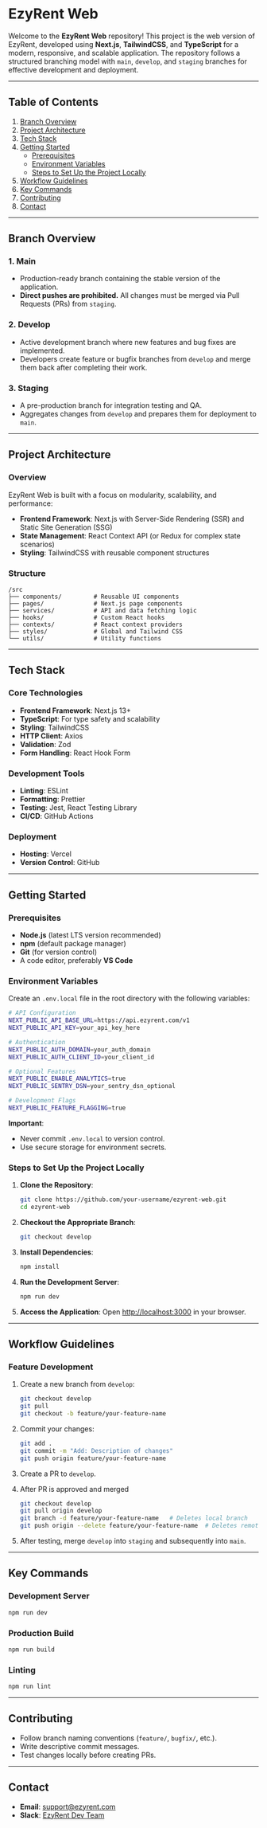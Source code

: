 # EzyRent Web

Welcome to the **EzyRent Web** repository! This project is the web version of EzyRent, developed using **Next.js**, **TailwindCSS**, and **TypeScript** for a modern, responsive, and scalable application. The repository follows a structured branching model with `main`, `develop`, and `staging` branches for effective development and deployment.

---

## Table of Contents
1. [Branch Overview](#branch-overview)  
2. [Project Architecture](#project-architecture)
3. [Tech Stack](#tech-stack)
4. [Getting Started](#getting-started)  
   - [Prerequisites](#prerequisites)  
   - [Environment Variables](#environment-variables)
   - [Steps to Set Up the Project Locally](#steps-to-set-up-the-project-locally)  
5. [Workflow Guidelines](#workflow-guidelines)  
6. [Key Commands](#key-commands)  
7. [Contributing](#contributing)  
8. [Contact](#contact)  

---

## Branch Overview

### 1. **Main**
- Production-ready branch containing the stable version of the application.
- **Direct pushes are prohibited.** All changes must be merged via Pull Requests (PRs) from `staging`.

### 2. **Develop**
- Active development branch where new features and bug fixes are implemented.
- Developers create feature or bugfix branches from `develop` and merge them back after completing their work.

### 3. **Staging**
- A pre-production branch for integration testing and QA.
- Aggregates changes from `develop` and prepares them for deployment to `main`.

---

## Project Architecture

### Overview
EzyRent Web is built with a focus on modularity, scalability, and performance:
- **Frontend Framework**: Next.js with Server-Side Rendering (SSR) and Static Site Generation (SSG)
- **State Management**: React Context API (or Redux for complex state scenarios)
- **Styling**: TailwindCSS with reusable component structures

### Structure
```plaintext
/src
├── components/         # Reusable UI components
├── pages/              # Next.js page components
├── services/           # API and data fetching logic
├── hooks/              # Custom React hooks
├── contexts/           # React context providers
├── styles/             # Global and Tailwind CSS
└── utils/              # Utility functions
```

---

## Tech Stack

### Core Technologies
- **Frontend Framework**: Next.js 13+
- **TypeScript**: For type safety and scalability
- **Styling**: TailwindCSS
- **HTTP Client**: Axios
- **Validation**: Zod
- **Form Handling**: React Hook Form

### Development Tools
- **Linting**: ESLint
- **Formatting**: Prettier
- **Testing**: Jest, React Testing Library
- **CI/CD**: GitHub Actions

### Deployment
- **Hosting**: Vercel
- **Version Control**: GitHub

---

## Getting Started

### Prerequisites
- **Node.js** (latest LTS version recommended)
- **npm** (default package manager)
- **Git** (for version control)
- A code editor, preferably **VS Code**

### Environment Variables

Create an `.env.local` file in the root directory with the following variables:

```bash
# API Configuration
NEXT_PUBLIC_API_BASE_URL=https://api.ezyrent.com/v1
NEXT_PUBLIC_API_KEY=your_api_key_here

# Authentication
NEXT_PUBLIC_AUTH_DOMAIN=your_auth_domain
NEXT_PUBLIC_AUTH_CLIENT_ID=your_client_id

# Optional Features
NEXT_PUBLIC_ENABLE_ANALYTICS=true
NEXT_PUBLIC_SENTRY_DSN=your_sentry_dsn_optional

# Development Flags
NEXT_PUBLIC_FEATURE_FLAGGING=true
```

**Important**:
- Never commit `.env.local` to version control.
- Use secure storage for environment secrets.

### Steps to Set Up the Project Locally

1. **Clone the Repository**:
   ```bash
   git clone https://github.com/your-username/ezyrent-web.git
   cd ezyrent-web
   ```

2. **Checkout the Appropriate Branch**:
   ```bash
   git checkout develop
   ```

3. **Install Dependencies**:
   ```bash
   npm install
   ```

4. **Run the Development Server**:
   ```bash
   npm run dev
   ```

5. **Access the Application**:
   Open [http://localhost:3000](http://localhost:3000) in your browser.

---

## Workflow Guidelines

### Feature Development

1. Create a new branch from `develop`:
   ```bash
   git checkout develop
   git pull
   git checkout -b feature/your-feature-name
   ```

3. Commit your changes:
   ```bash
   git add .
   git commit -m "Add: Description of changes"
   git push origin feature/your-feature-name
   ```

4. Create a PR to `develop`.

5. After PR is approved and merged
   ```bash
   git checkout develop
   git pull origin develop
   git branch -d feature/your-feature-name   # Deletes local branch
   git push origin --delete feature/your-feature-name  # Deletes remote branch
   ```
6. After testing, merge `develop` into `staging` and subsequently into `main`.

---

## Key Commands

### Development Server
```bash
npm run dev
```

### Production Build
```bash
npm run build
```

### Linting
```bash
npm run lint
```

---

## Contributing
- Follow branch naming conventions (`feature/`, `bugfix/`, etc.).
- Write descriptive commit messages.
- Test changes locally before creating PRs.

---

## Contact
- **Email**: support@ezyrent.com
- **Slack**: [EzyRent Dev Team](ezyrentteam.slack.com)
